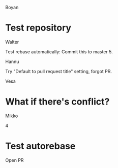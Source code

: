 Boyan

# Test repository

Walter

Test rebase automatically: Commit this to master 5.

Hannu

Try "Default to pull request title" setting, forgot PR.

Vesa

# What if there's conflict?

Mikko

4

# Test autorebase

Open PR
